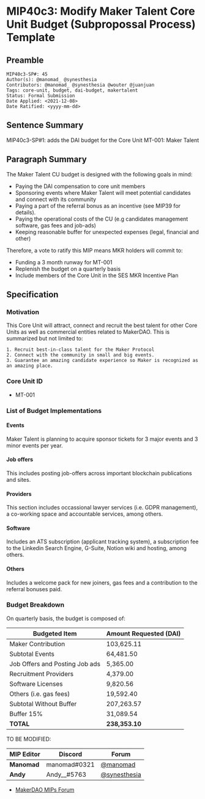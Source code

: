 # MIP40c3: Modify Maker Talent Core Unit Budget (Subpropossal Process) Template

## Preamble

```
MIP40c3-SP#: 45
Author(s): @manomad_ @synesthesia
Contributors: @manomad_ @synesthesia @wouter @juanjuan
Tags: core-unit, budget, dai-budget, makertalent
Status: Formal Submission
Date Applied: <2021-12-08>
Date Ratified: <yyyy-mm-dd>
```

## Sentence Summary

MIP40c3-SP#1: adds the DAI budget for the Core Unit MT-001: Maker Talent

## Paragraph Summary

The Maker Talent CU budget is designed with the following goals in mind:

- Paying the DAI compensation to core unit members 
- Sponsoring events where Maker Talent will meet potential candidates and connect with its community
- Paying a part of the referral bonus as an incentive (see MIP39 for details).
- Paying the operational costs of the CU (e.g candidates management software, gas fees and job-ads)
- Keeping reasonable buffer for unexpected expenses (legal, financial and other)

Therefore, a vote to ratify this MIP means MKR holders will commit to:

- Funding a 3 month runway for MT-001
- Replenish the budget on a quarterly basis
- Include members of the Core Unit in the SES MKR Incentive Plan

## Specification

### Motivation

This Core Unit will attract, connect and recruit the best talent for other Core Units as well as commercial entities related to MakerDAO. This is summarized but not limited to:

    1. Recruit best-in-class talent for the Maker Protocol
    2. Connect with the community in small and big events.
    3. Guarantee an amazing candidate experience so Maker is recognized as an amazing place.

### Core Unit ID

- MT-001

### List of Budget Implementations

#### Events

Maker Talent is planning to acquire sponsor tickets for 3 major events and 3 minor events per year. 

#### Job offers

This includes posting job-offers across important blockchain publications and sites.

#### Providers

This section includes occassional lawyer services (i.e. GDPR management), a co-working space and accountable services, among others.

#### Software

Includes an ATS subscription (applicant tracking system), a subscription fee to the Linkedin Search Engine, G-Suite, Notion wiki and hosting, among others.

#### Others

Includes a welcome pack for new joiners, gas fees and a contribution to the referral bonuses paid.

### Budget Breakdown

On quarterly basis, the budget is composed of:

Budgeted Item | Amount Requested (DAI)
------------ | -------------
Maker Contribution | 103,625.11 
Subtotal Events | 64,481.50 
Job Offers and Posting Job ads | 5,365.00 
Recruitment Providers | 4,379.00 
Software Licenses | 9,820.56 
Others (i.e. gas fees) | 19,592.40 
Subtotal Without Buffer | 207,263.57 
Buffer 15% | 31,089.54 
**TOTAL**| **238,353.10** 

TO BE MODIFIED:

| MIP Editor | Discord | Forum |
|-|-|-|
| **Manomad** | manomad#0321| [@manomad](https://forum.makerdao.com/u/manomad/summary) |
| **Andy** | Andy__#5763 | [@synesthesia](https://forum.makerdao.com/u/synesthesia/summary) |

* [MakerDAO MIPs Forum](https://forum.makerdao.com/c/mips/14)
